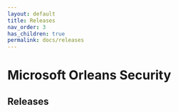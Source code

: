 ```yaml
---
layout: default
title: Releases
nav_order: 3
has_children: true
permalink: docs/releases
---
```


# Microsoft Orleans Security

## Releases